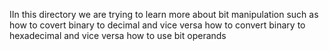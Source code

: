 IIn this directory we are trying to learn more about bit manipulation 
such as how to covert binary to decimal and vice versa
how to convert binary to hexadecimal and vice versa 
how to use bit operands
